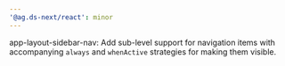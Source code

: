 ```yaml
---
'@ag.ds-next/react': minor
---
```


app-layout-sidebar-nav: Add sub-level support for navigation items with accompanying `always` and `whenActive` strategies for making them visible.
